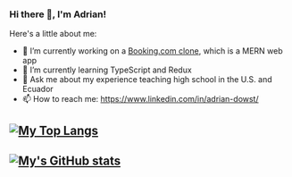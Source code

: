 ### Hi there 👋, I'm Adrian!

Here's a little about me:

- 🔭 I’m currently working on a [Booking.com clone](https://github.com/aadowst/code/tree/master/Code_Alongs/booking-app), which is a MERN web app
- 🌱 I’m currently learning TypeScript and Redux
- 💬 Ask me about my experience teaching high school in the U.S. and Ecuador
- 📫 How to reach me: https://www.linkedin.com/in/adrian-dowst/

## [![My Top Langs](https://github-readme-stats.vercel.app/api/top-langs/?username=aadowst)](https://github.com/anuraghazra/github-readme-stats)

## [![My's GitHub stats](https://github-readme-stats.vercel.app/api?username=aadowst)](https://github.com/anuraghazra/github-readme-stats)
